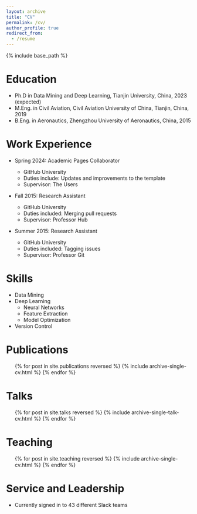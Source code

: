 ```yaml
---
layout: archive
title: "CV"
permalink: /cv/
author_profile: true
redirect_from:
  - /resume
---
```


{% include base_path %}

Education
======
* Ph.D in Data Mining and Deep Learning, Tianjin University, China, 2023 (expected)
* M.Eng. in Civil Aviation, Civil Aviation University of China, Tianjin, China, 2019
* B.Eng. in Aeronautics, Zhengzhou University of Aeronautics, China, 2015

Work Experience
======
* Spring 2024: Academic Pages Collaborator
  * GitHub University
  * Duties include: Updates and improvements to the template
  * Supervisor: The Users

* Fall 2015: Research Assistant
  * GitHub University
  * Duties included: Merging pull requests
  * Supervisor: Professor Hub

* Summer 2015: Research Assistant
  * GitHub University
  * Duties included: Tagging issues
  * Supervisor: Professor Git

Skills
======
* Data Mining
* Deep Learning
  * Neural Networks
  * Feature Extraction
  * Model Optimization
* Version Control

Publications
======
  <ul>{% for post in site.publications reversed %}
    {% include archive-single-cv.html %}
  {% endfor %}</ul>

Talks
======
  <ul>{% for post in site.talks reversed %}
    {% include archive-single-talk-cv.html  %}
  {% endfor %}</ul>

Teaching
======
  <ul>{% for post in site.teaching reversed %}
    {% include archive-single-cv.html %}
  {% endfor %}</ul>

Service and Leadership
======
* Currently signed in to 43 different Slack teams
